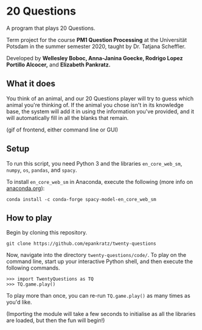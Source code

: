 # 20 Questions

A program that plays 20 Questions.

Term project for the course **PM1 Question Processing** at the Universität Potsdam in the summer semester 2020, taught by Dr. Tatjana Scheffler.

Developed by **Wellesley Boboc, Anna-Janina Goecke, Rodrigo Lopez Portillo Alcocer,** and **Elizabeth Pankratz.**

## What it does 

You think of an animal, and our 20 Questions player will try to guess which animal you're thinking of.
If the animal you chose isn't in its knowledge base, the system will add it in using the information you've provided, and it will automatically fill in all the blanks that remain. 

(gif of frontend, either command line or GUI)

## Setup

To run this script, you need Python 3 and the libraries `en_core_web_sm`, `numpy`, `os`, `pandas`, and `spacy`.

To install `en_core_web_sm` in Anaconda, execute the following (more info on [anaconda.org](https://anaconda.org/conda-forge/spacy-model-en_core_web_sm)):

```
conda install -c conda-forge spacy-model-en_core_web_sm
```

## How to play

Begin by cloning this repository.

```
git clone https://github.com/epankratz/twenty-questions
```

Now, navigate into the directory `twenty-questions/code/`.
To play on the command line, start up your interactive Python shell, and then execute the following commands.

```
>>> import TwentyQuestions as TQ
>>> TQ.game.play()
```

To play more than once, you can re-run `TQ.game.play()` as many times as you'd like.

(Importing the module will take a few seconds to initialise as all the libraries are loaded, but then the fun will begin!)
